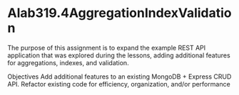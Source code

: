 # Alab319.4AggregationIndexValidation

The purpose of this assignment is to expand the example REST API application that was explored during the lessons, adding additional features for aggregations, indexes, and validation.

Objectives
Add additional features to an existing MongoDB + Express CRUD API.
Refactor existing code for efficiency, organization, and/or performance
